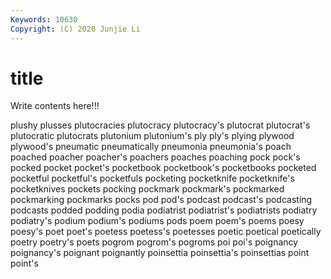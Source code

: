 ```yaml
---
Keywords: 10630
Copyright: (C) 2020 Junjie Li
---
```


# title

Write contents here!!!
 
plushy 
plusses
plutocracies 
plutocracy 
plutocracy's 
plutocrat 
plutocrat's 
plutocratic 
plutocrats 
plutonium 
plutonium's 
ply
ply's 
plying 
plywood 
plywood's 
pneumatic 
pneumatically 
pneumonia 
pneumonia's 
poach 
poached
poacher 
poacher's 
poachers 
poaches 
poaching 
pock 
pock's 
pocked 
pocket 
pocket's
pocketbook 
pocketbook's 
pocketbooks 
pocketed 
pocketful 
pocketful's 
pocketfuls 
pocketing 
pocketknife 
pocketknife's
pocketknives 
pockets 
pocking 
pockmark 
pockmark's 
pockmarked 
pockmarking 
pockmarks 
pocks 
pod
pod's 
podcast 
podcast's 
podcasting 
podcasts 
podded 
podding 
podia 
podiatrist 
podiatrist's
podiatrists 
podiatry 
podiatry's 
podium 
podium's 
podiums 
pods 
poem 
poem's 
poems
poesy 
poesy's 
poet 
poet's 
poetess 
poetess's 
poetesses 
poetic 
poetical 
poetically
poetry 
poetry's 
poets 
pogrom 
pogrom's 
pogroms 
poi 
poi's 
poignancy 
poignancy's
poignant 
poignantly 
poinsettia 
poinsettia's 
poinsettias 
point 
point's 
